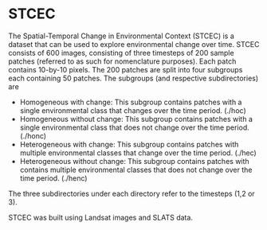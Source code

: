 # STCEC

The Spatial-Temporal Change in Environmental Context (STCEC) is a dataset that can be used to explore environmental change over time. STCEC consists of 600 images, consisting of three timesteps of 200 sample patches (referred to as such for nomenclature purposes). Each patch contains 10-by-10 pixels. The 200 patches are split into four subgroups each containing 50 patches. The subgroups (and respective subdirectories) are

* Homogeneous with change: This subgroup contains patches with a single environmental class that changes over the time period. (./hoc)
* Homogeneous without change: This subgroup contains patches with a single environmental class that does not change over the time period. (./honc)
* Heterogeneous with change: This subgroup contains patches with multiple environmental classes that change over the time period. (./hec)
* Heterogeneous without change: This subgroup contains patches with contains multiple environmental classes that does not change over the time period. (./henc)

The three subdirectories under each directory refer to the timesteps (1,2 or 3).

STCEC was built using Landsat images and SLATS data.
